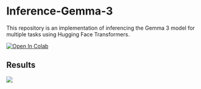 # Inference-Gemma-3
This repository is an implementation of inferencing the Gemma 3 model for multiple tasks using Hugging Face Transformers.

<a target="_blank" href="https://colab.research.google.com/github/NSTiwari/Inference-Gemma-3/blob/main/Inference_images_and_videos_with_Gemma3.ipynbb">
  <img src="https://colab.research.google.com/assets/colab-badge.svg" alt="Open In Colab"/>
</a>


## Results
<img src="https://github.com/NSTiwari/Inference-Gemma-3/blob/main/assets/gemma3.gif"/>
